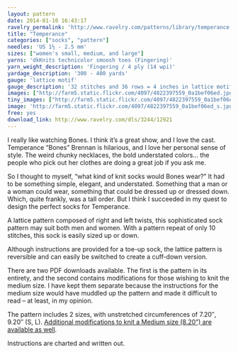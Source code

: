 ```yaml
---
layout: pattern
date: 2014-01-10 16:43:17
ravelry_permalink: 'http://www.ravelry.com/patterns/library/temperance'
title: "Temperance"
categories: ["socks", "pattern"]
needles: 'US 1½ - 2.5 mm'
sizes: ["women's small, medium, and large"]
yarns: 'dkKnits technicolor smoosh toes (Fingering)'
yarn_weight_description: 'Fingering / 4 ply (14 wpi)'
yardage_description: '300 - 400 yards'
gauge: 'lattice motif'
gauge_description: '32 stitches and 36 rows = 4 inches in lattice motif'
images: ["http://farm5.static.flickr.com/4097/4822397559_0a1bef06ed.jpg", "http://farm4.static.flickr.com/3087/3213846334_83bafb81bc.jpg", "http://farm4.static.flickr.com/3198/3289434724_f857d2303b.jpg", "http://farm5.static.flickr.com/4123/4814795792_b7f4da5f06.jpg", "http://images4-b.ravelrycache.com/uploads/JAZZRIZZ/32848817/100_3540_medium.JPG", "http://farm4.static.flickr.com/3361/3213000591_0278504dfa.jpg"]
tiny_images: ["http://farm5.static.flickr.com/4097/4822397559_0a1bef06ed_s.jpg", "http://farm4.static.flickr.com/3087/3213846334_83bafb81bc_s.jpg", "http://farm4.static.flickr.com/3198/3289434724_f857d2303b_s.jpg", "http://farm5.static.flickr.com/4123/4814795792_b7f4da5f06_s.jpg", "http://images4-d.ravelrycache.com/uploads/JAZZRIZZ/32848817/100_3540_square.JPG", "http://farm4.static.flickr.com/3361/3213000591_0278504dfa_s.jpg"]
image: 'http://farm5.static.flickr.com/4097/4822397559_0a1bef06ed_s.jpg'
free: yes
download_link: http://www.ravelry.com/dls/3244/12921
---
```

<p>I really like watching Bones. I think it’s a great show, and I love the cast. Temperance “Bones” Brennan is hilarious, and I love her personal sense of style. The weird chunky necklaces, the bold understated colors… the people who pick out her clothes are doing a great job if you ask me.</p>

<p>So I thought to myself, “what kind of knit socks would Bones wear?” It had to be something simple, elegant, and understated. Something that a man or a woman could wear, something that could be dressed up or dressed down. Which, quite frankly, was a tall order. But I think I succeeded in my quest to design the perfect socks for Temperance.</p>

<p>A lattice pattern composed of right and left twists, this sophisticated sock pattern may suit both men and women. With a pattern repeat of only 10 stitches, this sock is easily sized up or down.</p>

<p>Although instructions are provided for a toe-up sock, the lattice pattern is reversible and can easily be switched to create a cuff-down version.</p>

<p>There are two PDF downloads available. The first is the pattern in its entirety, and the second contains modifications for those wishing to knit the medium size. I have kept them separate because the instructions for the medium size would have muddled up the pattern and made it difficult to read – at least, in my opinion.</p>

<p>The pattern includes 2 sizes, with unstretched circumferences of 7.20″, 9.20″ (S, L). <a href='http://feministy.com/files/Temperance-vM.pdf'>Additional modifications to knit a Medium size (8.20&#8221;) are available as well</a>.</p>

<p>Instructions are charted and written out.</p>